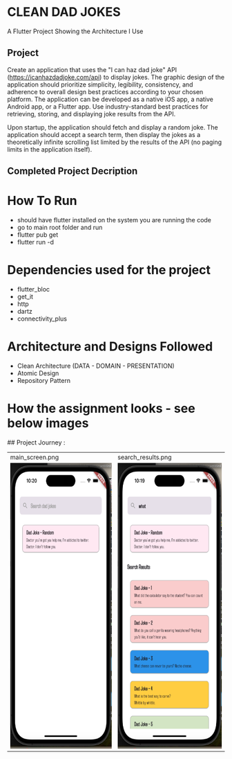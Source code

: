 # CLEAN DAD JOKES
A Flutter Project Showing the Architecture I Use

## Project 

Create an application that uses the "I can haz dad joke" API (https://icanhazdadjoke.com/api) to display jokes. 
The graphic design of the application should prioritize simplicity, legibility, consistency, and adherence to overall 
design best practices according to your chosen platform. The application can be developed as a native iOS app, 
a native Android app, or a Flutter app. Use industry-standard best practices for retrieving, storing, and displaying joke results
from the API.

Upon startup, the application should fetch and display a random joke. 
The application should accept a search term, then display the jokes as a theoretically infinite scrolling list 
limited by the results of the API (no paging limits in the application itself).

## Completed Project Decription

# How To Run

- should have flutter installed on the system you are running the code
- go to main root folder and run 
- flutter pub get 
- flutter run -d <deviceId>

# Dependencies used for the project

- flutter_bloc
- get_it
- http
- dartz
- connectivity_plus

# Architecture and Designs Followed

- Clean Architecture (DATA - DOMAIN - PRESENTATION)
- Atomic Design
- Repository Pattern

# How the assignment looks - see below images

<table><tr>
## Project Journey :
  <td>main_screen.png</td>
  <td>search_results.png</td>
</tr>
  <td><img src="./images/2.png" alt="image-description"  width="360" height="660"/></td>
  <td><img src="./images/1.png" alt="image-description"  width="360" height="660"/></td>
</tr>
</table>
<table><tr>
